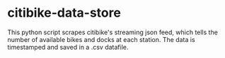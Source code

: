 citibike-data-store
===================
This python script scrapes citibike's streaming json feed, which tells the number of available bikes and docks at each station. The data is timestamped and saved in a .csv datafile.
